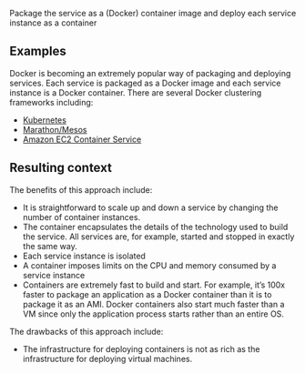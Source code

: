 
Package the service as a (Docker) container image and deploy each service instance as a container

## Examples

Docker is becoming an extremely popular way of packaging and deploying services. Each service is packaged as a Docker image and each service instance is a Docker container. There are several Docker clustering frameworks including:

- [Kubernetes](http://kubernetes.io/)
- [Marathon/Mesos](https://mesosphere.github.io/marathon/)
- [Amazon EC2 Container Service](http://aws.amazon.com/ecs/)

## Resulting context

The benefits of this approach include:

- It is straightforward to scale up and down a service by changing the number of container instances.
- The container encapsulates the details of the technology used to build the service. All services are, for example, started and stopped in exactly the same way.
- Each service instance is isolated
- A container imposes limits on the CPU and memory consumed by a service instance
- Containers are extremely fast to build and start. For example, it’s 100x faster to package an application as a Docker container than it is to package it as an AMI. Docker containers also start much faster than a VM since only the application process starts rather than an entire OS.

The drawbacks of this approach include:

- The infrastructure for deploying containers is not as rich as the infrastructure for deploying virtual machines.